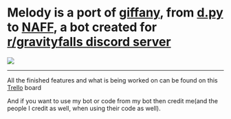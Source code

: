 # Melody is a port of [giffany](https://github.com/siren15/giffanybot), from [d.py](https://github.com/Rapptz/discord.py) to [NAFF](https://github.com/NAFTeam/NAFF), a bot created for [r/gravityfalls discord server](https://discord.gg/gravityfalls)
![](https://cdn.discordapp.com/avatars/887648476387762186/ab9b45d840a51ce343c2f9cf17e1ece8.png)
***
All the finished features and what is being worked on can be found on this [Trello](https://trello.com/b/otHKouvg/melody-bot-dev-board) board

And if you want to use my bot or code from my bot then credit me(and the people I credit as well, when using their code as well).
